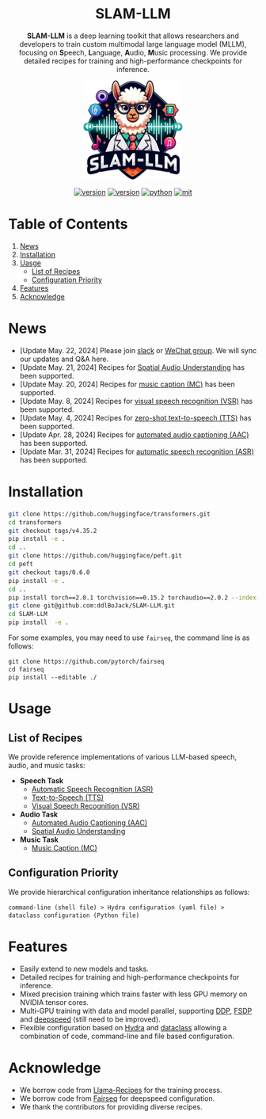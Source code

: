 <div align="center">
    <h1>
    SLAM-LLM
    </h1>
    <p>
    <b>SLAM-LLM</b> is a deep learning toolkit that allows researchers and
developers to train custom multimodal large language model (MLLM), focusing on <b>S</b>peech, <b>L</b>anguage, <b>A</b>udio, <b>M</b>usic processing. We provide detailed recipes for training and high-performance checkpoints for inference. <br>
    </p>
    <p>
    <img src="docs/logo.jpg" alt="SLAM-LLM Logo" style="width: 200px; height: 200px;">
    </p>
    <p>
    </p>
    <a href="https://github.com/ddlBoJack/SLAM-LLM"><img src="https://img.shields.io/badge/Platform-linux-lightgrey" alt="version"></a>
    <a href="https://github.com/ddlBoJack/SLAM-LLM"><img src="https://img.shields.io/badge/Cuda-11.8+-orange" alt="version"></a>
    <a href="https://github.com/ddlBoJack/SLAM-LLM"><img src="https://img.shields.io/badge/PyTorch-2.01+-brightgreen" alt="python"></a>
    <a href="https://github.com/ddlBoJack/SLAM-LLM"><img src="https://img.shields.io/badge/License-MIT-red.svg" alt="mit"></a>
</div>

# Table of Contents
1. [News](#news)
2. [Installation](#installation)
3. [Uasge](#uasge)
    - [List of Recipes](#list-of-recipes)
    - [Configuration Priority](#configuration-priority)
4. [Features](#features)
5. [Acknowledge](#acknowledge)

# News
- [Update May. 22, 2024] Please join [slack](https://join.slack.com/t/slam-llm/shared_invite/zt-2jbuiyqgi-O83DteBG36xYWcjCNcLWqQ) or [WeChat group](./docs/Wechat.jpg). We will sync our updates and Q&A here. 
- [Update May. 21, 2024] Recipes for [Spatial Audio Understanding](examples/seld_spatialsoundqa/README.md) has been supported. 
- [Update May. 20, 2024] Recipes for [music caption (MC)](examples/mc_musiccaps/README.md) has been supported. 
- [Update May. 8, 2024] Recipes for [visual speech recognition (VSR)](examples/vsr_LRS3/README.md) has been supported. 
- [Update May. 4, 2024] Recipes for [zero-shot text-to-speech (TTS)](examples/vallex/README.md) has been supported. 
- [Update Apr. 28, 2024] Recipes for [automated audio captioning (AAC)](examples/aac_audiocaps/README.md) has been supported. 
- [Update Mar. 31, 2024] Recipes for [automatic speech recognition (ASR)](examples/asr_librispeech/README.md) has been supported. 

# Installation
```bash
git clone https://github.com/huggingface/transformers.git
cd transformers
git checkout tags/v4.35.2
pip install -e .
cd ..
git clone https://github.com/huggingface/peft.git
cd peft
git checkout tags/0.6.0
pip install -e .
cd ..
pip install torch==2.0.1 torchvision==0.15.2 torchaudio==2.0.2 --index-url https://download.pytorch.org/whl/cu118
git clone git@github.com:ddlBoJack/SLAM-LLM.git
cd SLAM-LLM
pip install  -e .
```

For some examples, you may need to use `fairseq`, the command line is as follows:
```
git clone https://github.com/pytorch/fairseq
cd fairseq
pip install --editable ./
```

# Usage
## List of Recipes
We provide reference implementations of various LLM-based speech, audio, and music tasks: 
- **Speech Task**
    - [Automatic Speech Recognition (ASR)](examples/asr_librispeech/README.md)
    - [Text-to-Speech (TTS)](examples/vallex/README.md)
    - [Visual Speech Recognition (VSR)](examples/vsr_LRS3/README.md)
- **Audio Task**
    - [Automated Audio Captioning (AAC)](examples/aac_audiocaps/README.md)
    - [Spatial Audio Understanding](examples/seld_spatialsoundqa/README.md)
- **Music Task**
    - [Music Caption (MC)](examples/mc_musiccaps/README.md)

## Configuration Priority
We provide hierarchical configuration inheritance relationships as follows:
```
command-line (shell file) > Hydra configuration (yaml file) > dataclass configuration (Python file)
```

# Features
- Easily extend to new models and tasks.
- Detailed recipes for training and high-performance checkpoints for inference.
- Mixed precision training which trains faster with less GPU memory on NVIDIA tensor cores. 
- Multi-GPU training with data and model parallel, supporting [DDP](https://pytorch.org/tutorials/intermediate/ddp_tutorial.html), [FSDP](https://pytorch.org/tutorials/intermediate/FSDP_tutorial.html) and [deepspeed](https://github.com/microsoft/DeepSpeed) (still need to be improved).  
- Flexible configuration based on [Hydra](https://github.com/facebookresearch/hydra) and [dataclass](https://docs.python.org/3/library/dataclasses.html) allowing a combination of code, command-line and file based configuration. 

# Acknowledge
- We borrow code from [Llama-Recipes](https://github.com/meta-llama/llama-recipes) for the training process. 
- We borrow code from [Fairseq](https://github.com/facebookresearch/fairseq) for deepspeed configuration. 
- We thank the contributors for providing diverse recipes. 